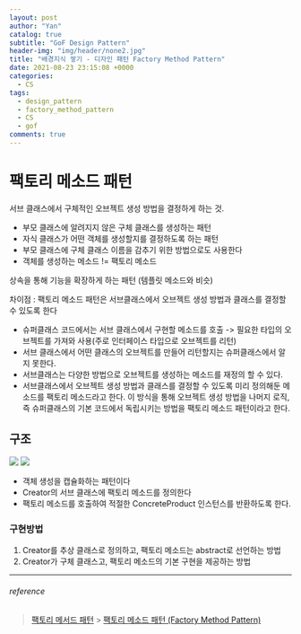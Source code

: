 ```yaml
---
layout: post
author: "Yan"
catalog: true
subtitle: "GoF Design Pattern"
header-img: "img/header/none2.jpg"
title: "배경지식 쌓기 - 디자인 패턴 Factory Method Pattern"
date: 2021-08-23 23:15:08 +0000
categories:
  - CS
tags:
  - design_pattern
  - factory_method_pattern
  - CS
  - gof
comments: true
---
```


# 팩토리 메소드 패턴

서브 클래스에서 구체적인 오브젝트 생성 방법을 결정하게 하는 것.

- 부모 클래스에 알려지지 않은 구체 클래스를 생성하는 패턴
- 자식 클래스가 어떤 객체를 생성할지를 결정하도록 하는 패턴
- 부모 클래스에 구체 클래스 이름을 감추기 위한 방법으로도 사용한다
- 객체를 생성하는 메소드 != 팩토리 메소드

상속을 통해 기능을 확장하게 하는 패턴 (템플릿 메소드와 비슷)

차이점 : 팩토리 메소드 패턴은 서브클래스에서 오브젝트 생성 방법과 클래스를 결정할 수 있도록 한다

- 슈퍼클래스 코드에서는 서브 클래스에서 구현할 메소드를 호출 -> 필요한 타입의 오브젝트를 가져와 사용(주로 인터페이스 타입으로 오브젝트를 리턴)
- 서브 클래스에서 어떤 클래스의 오브젝트를 만들어 리턴할지는 슈퍼클래스에서 알지 못한다.
- 서브클래스는 다양한 방법으로 오브젝트를 생성하는 메소드를 재정의 할 수 있다.
- 서브클래스에서 오브젝트 생성 방법과 클래스를 결정할 수 있도록 미리 정의해둔 메소드를 팩토리 메소드라고 한다. 이 방식을 통해 오브젝트 생성 방법을 나머지 로직, 즉 슈퍼클래스의 기본 코드에서 독립시키는 방법을 팩토리 메소드 패턴이라고 한다.

## 구조

![](https://upload.wikimedia.org/wikipedia/commons/thumb/a/a3/FactoryMethod.svg/450px-FactoryMethod.svg.png)
![](https://johngrib.github.io/resource/wiki/factory-method-pattern/structure.gif)

- 객체 생성을 캡슐화하는 패턴이다
- Creator의 서브 클래스에 팩토리 메소드를 정의한다
- 팩토리 메소드를 호출하여 적절한 ConcreteProduct 인스턴스를 반환하도록 한다.

### 구현방법

1. Creator를 추상 클래스로 정의하고, 팩토리 메소드는 abstract로 선언하는 방법
2. Creator가 구체 클래스고, 팩토리 메소드의 기본 구현을 제공하는 방법

---

###### reference

> [팩토리 메서드 패턴](https://ko.wikipedia.org/wiki/%ED%8C%A9%ED%86%A0%EB%A6%AC_%EB%A9%94%EC%84%9C%EB%93%9C_%ED%8C%A8%ED%84%B4) > [팩토리 메소드 패턴 (Factory Method Pattern)](https://johngrib.github.io/wiki/factory-method-pattern/)
